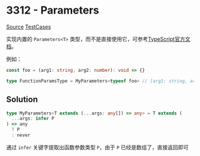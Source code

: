# 3312 - Parameters

[Source](https://github.com/lybenson/ts-checker/blob/master/src/3312-easy-parameters/template.ts) [TestCases](https://github.com/lybenson/ts-checker/blob/master/src/3312-easy-parameters/test-cases.ts)

实现内置的 `Parameters<T>` 类型，而不是直接使用它，可参考[TypeScript官方文档](https://www.typescriptlang.org/docs/handbook/utility-types.html#parameterstype)。

例如：

```ts
const foo = (arg1: string, arg2: number): void => {}

type FunctionParamsType = MyParameters<typeof foo> // [arg1: string, arg2: number]
```

## Solution

```ts
type MyParameters<T extends (...args: any[]) => any> = T extends (
  ...args: infer P
) => any
  ? P
  : never
```

通过 `infer` 关键字提取出函数参数类型 `P`，由于 `P` 已经是数组了，直接返回即可
